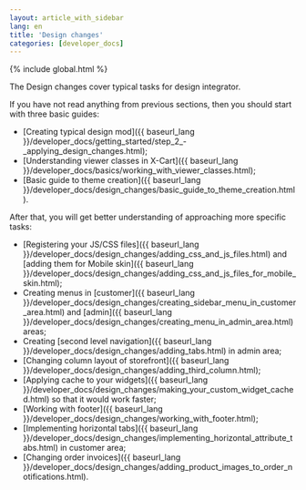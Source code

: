 ```yaml
---
layout: article_with_sidebar
lang: en
title: 'Design changes'
categories: [developer_docs]
---
```


{% include global.html %}

The Design changes cover typical tasks for design integrator.

If you have not read anything from previous sections, then you should start with three basic guides:

*   [Creating typical design mod]({{ baseurl_lang }}/developer_docs/getting_started/step_2_-_applying_design_changes.html);
*   [Understanding viewer classes in X-Cart]({{ baseurl_lang }}/developer_docs/basics/working_with_viewer_classes.html);
*   [Basic guide to theme creation]({{ baseurl_lang }}/developer_docs/design_changes/basic_guide_to_theme_creation.html).

After that, you will get better understanding of approaching more specific tasks:

*   [Registering your JS/CSS files]({{ baseurl_lang }}/developer_docs/design_changes/adding_css_and_js_files.html) and [adding them for Mobile skin]({{ baseurl_lang }}/developer_docs/design_changes/adding_css_and_js_files_for_mobile_skin.html);
*   Creating menus in [customer]({{ baseurl_lang }}/developer_docs/design_changes/creating_sidebar_menu_in_customer_area.html) and [admin]({{ baseurl_lang }}/developer_docs/design_changes/creating_menu_in_admin_area.html) areas;
*   Creating [second level navigation]({{ baseurl_lang }}/developer_docs/design_changes/adding_tabs.html) in admin area;
*   [Changing column layout of storefront]({{ baseurl_lang }}/developer_docs/design_changes/adding_third_column.html);
*   [Applying cache to your widgets]({{ baseurl_lang }}/developer_docs/design_changes/making_your_custom_widget_cached.html) so that it would work faster;
*   [Working with footer]({{ baseurl_lang }}/developer_docs/design_changes/working_with_footer.html);
*   [Implementing horizontal tabs]({{ baseurl_lang }}/developer_docs/design_changes/implementing_horizontal_attribute_tabs.html) in customer area;
*   [Changing order invoices]({{ baseurl_lang }}/developer_docs/design_changes/adding_product_images_to_order_notifications.html).